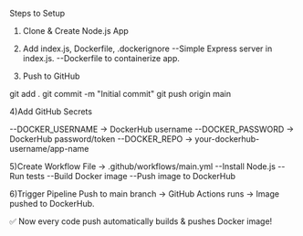 Steps to Setup
1) Clone & Create Node.js App

2) Add index.js, Dockerfile, .dockerignore
--Simple Express server in index.js.
--Dockerfile to containerize app.

3) Push to GitHub

git add .
git commit -m "Initial commit"
git push origin main

4)Add GitHub Secrets

--DOCKER_USERNAME → DockerHub username
--DOCKER_PASSWORD → DockerHub password/token
--DOCKER_REPO → your-dockerhub-username/app-name

5)Create Workflow File → .github/workflows/main.yml
--Install Node.js
--Run tests
--Build Docker image
--Push image to DockerHub

6)Trigger Pipeline
Push to main branch → GitHub Actions runs → Image pushed to DockerHub.

✅ Now every code push automatically builds & pushes Docker image!

